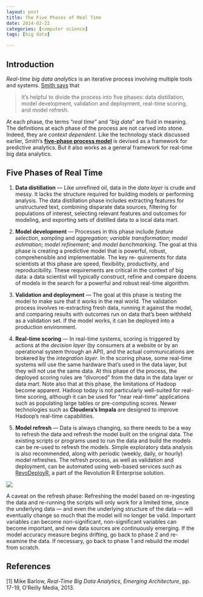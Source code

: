 ```yaml
---
layout: post
title: The Five Phases of Real Time
date: 2014-02-22
categories: [computer science]
tags: [big data]

---
```


Introduction
---
*Real-time big data analytics* is an iterative process involving multiple tools and systems. [Smith says](http://www.slideshare.net/RevolutionAnalytics/realtime-big-data-analytics-from-deployment-to-production?ref=http://www.revolutionanalytics.com/news-events/free-webinars/2012/real-time-big-data-analytics/) that 

> It’s helpful to divide the process into five phases: data distillation, model development, validation and deployment, real-time scoring, and model refresh. 

At each phase, the terms “*real time*” and “*big data*” are fluid in meaning. The definitions at each phase of the process are not carved into stone. Indeed, they are *context dependent*. Like the technology stack discussed earlier, Smith’s [**five-phase process model**](http://www.slideshare.net/RevolutionAnalytics/realtime-big-data-analytics-from-deployment-to-production?ref=http://www.revolutionanalytics.com/news-events/free-webinars/2012/real-time-big-data-analytics/) is devised as a framework for predictive analytics. But it also works as a general framework for real-time big data analytics.


Five Phases of Real Time
---

1. **Data distillation** — Like unrefined oil, data in the *data layer* is crude and messy. It lacks the structure required for building models or performing analysis. The data distillation phase includes extracting features for unstructured text, combining disparate data sources, filtering for populations of interest, selecting relevant features and outcomes for modeling, and exporting sets of distilled data to a local data mart.


2. **Model development** — Processes in this phase include *feature selection*, *sampling* and *aggregation*; *variable transformation*; *model estimation*; *model refinement*; and *model benchmarking*. The goal at this phase is creating a predictive model that is powerful, robust, comprehensible and implementable. The key re‐ quirements for data scientists at this phase are speed, flexibility, productivity, and reproducibility. These requirements are critical in the context of big data: a data scientist will typically construct, refine and compare dozens of models in the search for a powerful and robust real-time algorithm.

3. **Validation and deployment** — The goal at this phase is testing the model to make sure that it works in the real world. The validation process involves re-extracting fresh data, running it against the model, and comparing results with outcomes run on data that’s been withheld as a validation set. If the model works, it can be deployed into a production environment.

4. **Real-time scoring** — In real-time systems, scoring is triggered by actions at the *decision layer* (by consumers at a website or by an operational system through an API), and the actual communications are brokered by the *integration layer*. In the scoring phase, some real-time systems will use the same hardware that’s used in the data layer, but they will not use the same data. At this phase of the process, the deployed scoring rules are “divorced” from the data in the data layer or data mart. Note also that at this phase, the limitations of Hadoop become apparent. Hadoop today is not particularly well-suited for real-time scoring, although it can be used for “near real-time” applications such as populating large tables or pre-computing scores. Newer technologies such as **Cloudera’s Impala** are designed to improve Hadoop’s real-time capabilities.

5. **Model refresh** — Data is always changing, so there needs to be a way to refresh the data and refresh the model built on the original data. The existing scripts or programs used to run the data and build the models can be re-used to refresh the models. Simple exploratory data analysis is also recommended, along with periodic (weekly, daily, or hourly) model refreshes. The refresh process, as well as validation and deployment, can be automated using web-based services such as [RevoDeployR](http://www.revolutionanalytics.com/enterprise-deployment), a part of the Revolution R Enterprise solution.

![](http://sungsoo.github.com/images/data-distillation.png)

A caveat on the refresh phase: Refreshing the model based on re-ingesting the data and re-running the scripts will only work for a limited time, since the underlying data — and even the underlying structure of the data — will eventually change so much that the model will no longer be valid. Important variables can become non-significant, non-significant variables can become important, and new data sources are continuously emerging. If the model accuracy measure begins drifting, go back to phase 2 and re-examine the data. If necessary, go back to phase 1 and rebuild the model from scratch.

References
---
[1] Mike Barlow, *Real-Time Big Data Analytics, Emerging Architecture*, pp. 17-19, O’Reilly Media, 2013.